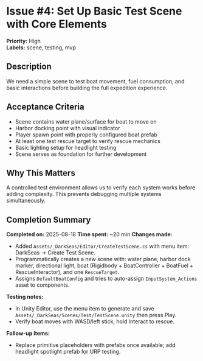 # Issue #4: Set Up Basic Test Scene with Core Elements

**Priority:** High  
**Labels:** scene, testing, mvp

## Description
We need a simple scene to test boat movement, fuel consumption, and basic interactions before building the full expedition experience.

## Acceptance Criteria
- Scene contains water plane/surface for boat to move on
- Harbor docking point with visual indicator
- Player spawn point with properly configured boat prefab
- At least one test rescue target to verify rescue mechanics
- Basic lighting setup for headlight testing
- Scene serves as foundation for further development

## Why This Matters
A controlled test environment allows us to verify each system works before adding complexity. This prevents debugging multiple systems simultaneously.

## Completion Summary
**Completed on:** 2025-08-18
**Time spent:** ~20 min
**Changes made:**
- Added `Assets/_DarkSeas/Editor/CreateTestScene.cs` with menu item: DarkSeas → Create Test Scene.
- Programmatically creates a new scene with: water plane, harbor dock marker, directional light, boat (Rigidbody + BoatController + BoatFuel + RescueInteractor), and one `RescueTarget`.
- Assigns `DefaultBoatConfig` and tries to auto-assign `InputSystem_Actions` asset to components.

**Testing notes:**
- In Unity Editor, use the menu item to generate and save `Assets/_DarkSeas/Scenes/Test/TestScene.unity` then press Play.
- Verify boat moves with WASD/left stick; hold Interact to rescue.

**Follow-up items:**
- Replace primitive placeholders with prefabs once available; add headlight spotlight prefab for URP testing.
